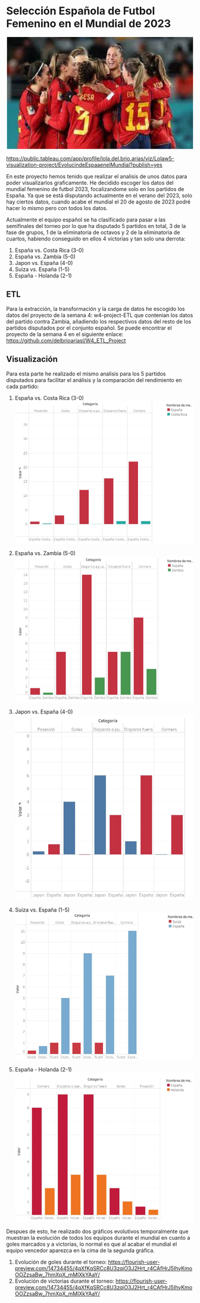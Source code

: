 # Selección Española de Futbol Femenino en el Mundial de 2023

<div align="center">
    <img src="https://github.com/delbrioariasl/W5_Projecto_Visualizacion/raw/main/imagenes/portada.jpeg" alt="Portada" width="500" height="300">
</div>

https://public.tableau.com/app/profile/lola.del.brio.arias/viz/Lolaw5-visualization-project/EvolucindeEspaaenelMundial?publish=yes

En este proyecto hemos tenido que realizar el analisis de unos datos para poder visualizarlos graficamente. He decidido escoger los datos del mundial femenino de futbol 2023, focalizandome solo en los partidos de España. Ya que se está disputando actualmente en el verano del 2023, solo hay ciertos datos, cuando acabe el mundial el 20 de agosto de 2023 podré hacer lo mismo pero con todos los datos.

Actualmente el equipo español se ha clasificado para pasar a las semifinales del torneo por lo que ha disputado 5 partidos en total, 3 de la fase de grupos, 1 de la eliminatoria de octavos y 2 de la eliminatoria de cuartos, habiendo conseguido en ellos 4 victorias y tan solo una derrota:
1. España vs. Costa Rica (3-0)
2. España vs. Zambia (5-0)
3. Japon vs. España (4-0)
4. Suiza vs. España (1-5)
5. España - Holanda (2-1)

## ETL
Para la extracción, la transformación y la carga de datos he escogido los datos del proyecto de la semana 4: w4-project-ETL que contenian los datos del partido contra Zambia, añadiendo los respectivos datos del resto de los partidos disputados por el conjunto español.
Se puede encontrar el proyecto de la semana 4 en el siguiente enlace: https://github.com/delbrioariasl/W4_ETL_Project

## Visualización
Para esta parte he realizado el mismo analisis para los 5 partidos disputados para facilitar el análisis y la comparación del rendimiento en cada partido:
1. España vs. Costa Rica (3-0)
![Foto](imagenes/costarica.jpg)

2. España vs. Zambia (5-0)
![Foto](imagenes/zambia.jpg)

3. Japon vs. España (4-0)
![Foto](imagenes/japon.jpg)

4. Suiza vs. España (1-5)
![Foto](imagenes/suiza.jpg)

5. España - Holanda (2-1)
![Foto](imagenes/holanda.jpg)


Despues de esto, he realizado dos gráficos evolutivos temporalmente que muestran la evolución de todos los equipos durante el mundial en cuanto a goles marcados y a victorias, lo normal es que al acabar el mundial el equipo vencedor aparezca en la cima de la segunda gráfica. 

1. Evolución de goles durante el torneo: https://flourish-user-preview.com/14734455/4qXfKqSRCc8U3zqiO3J2Hrt_r4CAfHrJ5IhyKmoOOZzsaBw_7hmXpX_mMlXkYAaY/
2. Evolución de victorias durante el torneo: https://flourish-user-preview.com/14734455/4qXfKqSRCc8U3zqiO3J2Hrt_r4CAfHrJ5IhyKmoOOZzsaBw_7hmXpX_mMlXkYAaY/







